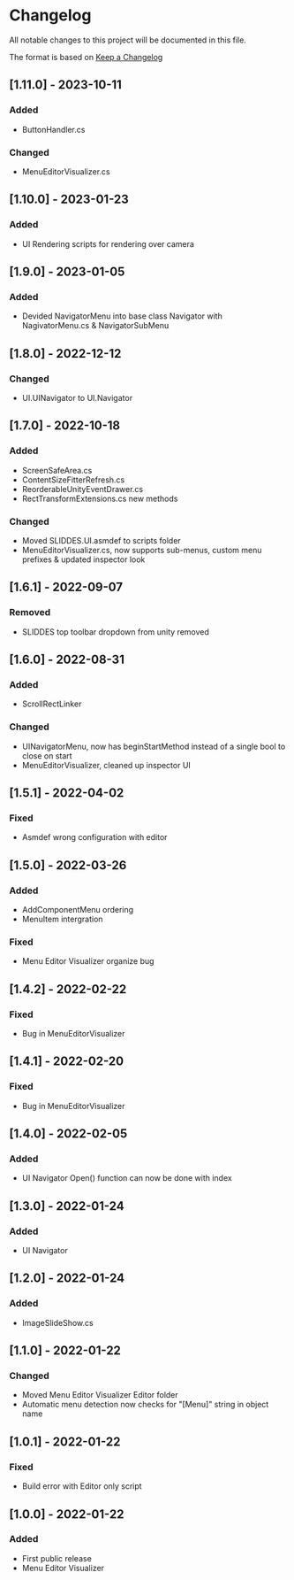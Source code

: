 # Changelog
All notable changes to this project will be documented in this file.

The format is based on [Keep a Changelog](https://keepachangelog.com/en/1.0.0/)

## [1.11.0] - 2023-10-11
### Added
- ButtonHandler.cs
### Changed
- MenuEditorVisualizer.cs

## [1.10.0] - 2023-01-23
### Added
- UI Rendering scripts for rendering over camera

## [1.9.0] - 2023-01-05
### Added
- Devided NavigatorMenu into base class Navigator with NagivatorMenu.cs & NavigatorSubMenu

## [1.8.0] - 2022-12-12
### Changed
- UI.UINavigator to UI.Navigator

## [1.7.0] - 2022-10-18
### Added
- ScreenSafeArea.cs
- ContentSizeFitterRefresh.cs
- ReorderableUnityEventDrawer.cs
- RectTransformExtensions.cs new methods

### Changed
- Moved SLIDDES.UI.asmdef to scripts folder
- MenuEditorVisualizer.cs, now supports sub-menus, custom menu prefixes & updated inspector look

## [1.6.1] - 2022-09-07
### Removed
- SLIDDES top toolbar dropdown from unity removed

## [1.6.0] - 2022-08-31
### Added
- ScrollRectLinker
### Changed
- UINavigatorMenu, now has beginStartMethod instead of a single bool to close on start
- MenuEditorVisualizer, cleaned up inspector UI

## [1.5.1] - 2022-04-02
### Fixed
- Asmdef wrong configuration with editor

## [1.5.0] - 2022-03-26
### Added
- AddComponentMenu ordering
- MenuItem intergration
### Fixed
- Menu Editor Visualizer organize bug

## [1.4.2] - 2022-02-22
### Fixed
- Bug in MenuEditorVisualizer

## [1.4.1] - 2022-02-20
### Fixed
- Bug in MenuEditorVisualizer

## [1.4.0] - 2022-02-05
### Added
- UI Navigator Open() function can now be done with index

## [1.3.0] - 2022-01-24
### Added
- UI Navigator

## [1.2.0] - 2022-01-24
### Added
- ImageSlideShow.cs

## [1.1.0] - 2022-01-22
### Changed
- Moved Menu Editor Visualizer Editor folder
- Automatic menu detection now checks for "[Menu]" string in object name

## [1.0.1] - 2022-01-22
### Fixed
- Build error with Editor only script

## [1.0.0] - 2022-01-22
### Added
- First public release
- Menu Editor Visualizer